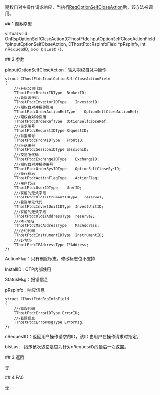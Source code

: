 <p>期权自对冲操作请求响应，当执行<a href="../../CTHOSTFTDCTRADERSPI/REQOPTIONSELFCLOSEACTION/">ReqOptionSelfCloseAction</a>后，该方法被调用。</p>
<span class="anchor" id="6d5535e9-b5d8-4610-8d85-4eb23dcba09d"></span>
## 1.函数原型
<p>virtual void OnRspOptionSelfCloseAction(CThostFtdcInputOptionSelfCloseActionField *pInputOptionSelfCloseAction, CThostFtdcRspInfoField *pRspInfo, int nRequestID, bool bIsLast) {};</p>
<span class="anchor" id="dbfe78eb-b46b-420a-ad17-13c85bb1b378"></span>
## 2.参数
<p>pInputOptionSelfCloseAction：输入期权自对冲操作</p>
<pre><code>struct CThostFtdcInputOptionSelfCloseActionField
{
    ///经纪公司代码
    TThostFtdcBrokerIDType  BrokerID;
    ///投资者代码
    TThostFtdcInvestorIDType    InvestorID;
    ///期权自对冲操作引用
    TThostFtdcOrderActionRefType    OptionSelfCloseActionRef;
    ///期权自对冲引用
    TThostFtdcOrderRefType  OptionSelfCloseRef;
    ///请求编号
    TThostFtdcRequestIDType RequestID;
    ///前置编号
    TThostFtdcFrontIDType   FrontID;
    ///会话编号
    TThostFtdcSessionIDType SessionID;
    ///交易所代码
    TThostFtdcExchangeIDType    ExchangeID;
    ///期权自对冲操作编号
    TThostFtdcOrderSysIDType    OptionSelfCloseSysID;
    ///操作标志
    TThostFtdcActionFlagType    ActionFlag;
    ///用户代码
    TThostFtdcUserIDType    UserID;
    ///保留的无效字段
    TThostFtdcOldInstrumentIDType   reserve1;
    ///投资单元代码
    TThostFtdcInvestUnitIDType  InvestUnitID;
    ///保留的无效字段
    TThostFtdcOldIPAddressType  reserve2;
    ///Mac地址
    TThostFtdcMacAddressType    MacAddress;
    ///合约代码
    TThostFtdcInstrumentIDType  InstrumentID;
    ///IP地址
    TThostFtdcIPAddressType IPAddress;
};
</code></pre>
<p>ActionFlag：只有删除标志，修改标志位不支持</p>
<p>InstallID：CTP内部使用</p>
<p>StatusMsg：报错信息</p>
<p>pRspInfo：响应信息</p>
<pre><code>struct CThostFtdcRspInfoField
{
    ///错误代码
    TThostFtdcErrorIDType ErrorID;
    ///错误信息
    TThostFtdcErrorMsgType ErrorMsg;
};
</code></pre>
<p>nRequestID：返回用户操作请求的ID，该ID 由用户在操作请求时指定。</p>
<p>bIsLast：指示该次返回是否为针对nRequestID的最后一次返回。</p>
<span class="anchor" id="d7ad6ea5-2da6-4f72-9846-518ae2ee1bbd"></span>
## 3.返回
<p>无</p>
<span class="anchor" id="5ef355a1-d859-42c6-b307-152286c73627"></span>
## 4.FAQ
<p>无</p>
